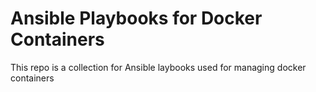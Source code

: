 # Ansible Playbooks for Docker Containers

This repo is a collection for Ansible laybooks used for managing docker containers
